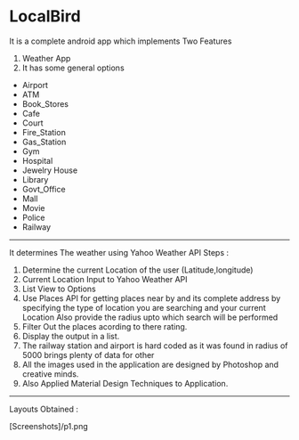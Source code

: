 # LocalBird
It is a complete android app  which  implements Two Features
 1. Weather App
 2. It has some general options
* Airport
* ATM
* Book_Stores
* Cafe
* Court
* Fire_Station
* Gas_Station
* Gym
* Hospital
* Jewelry House
* Library
* Govt_Office
* Mall
* Movie
* Police
* Railway
-----------------------------------------------------------------------------------
It  determines The weather using Yahoo Weather API
Steps :
1. Determine the current Location of the user (Latitude,longitude) 
2. Current Location Input to Yahoo Weather API 
3. List View to Options 
4. Use Places API for getting places near by and its complete address by specifying the type of location you
are searching and your current Location Also provide the radius upto which search will be performed
5. Filter Out the places acording to there rating.
6. Display the output in a list.
7. The railway station and airport is hard coded as it was found in radius of 5000 brings plenty of data for other
8. All the images used in the application are designed by Photoshop and creative minds.
9. Also Applied Material Design Techniques to Application.
-------------------------------------------------------------------------------------------------------------------------------
Layouts Obtained : 

[Screenshots]/p1.png


